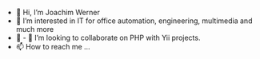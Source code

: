 - 👋 Hi, I’m Joachim Werner
- 👀 I’m interested in IT for office automation, engineering, multimedia and much more
- 🌱 - 💞️ I’m looking to collaborate on PHP with Yii projects.
- 📫 How to reach me ...

<!---
juppwerner/juppwerner is a ✨ special ✨ repository because its `README.md` (this file) appears on your GitHub profile.
You can click the Preview link to take a look at your changes.
--->

